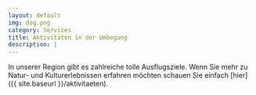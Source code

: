 ```yaml
---
layout: default
img: dog.png
category: Services
title: Aktivitäten in der Umbegung
description: |
---
```


In unserer Region gibt es zahlreiche tolle Ausflugsziele. Wenn Sie mehr zu Natur- und 
Kulturerlebnissen erfahren möchten schauen Sie einfach [hier]({{ site.baseurl }}/aktivitaeten).